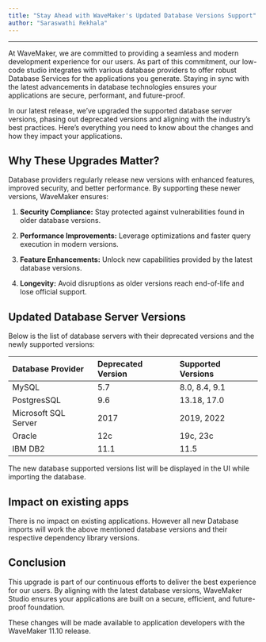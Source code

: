 ```yaml
---
title: "Stay Ahead with WaveMaker's Updated Database Versions Support"
author: "Saraswathi Rekhala"
---
```

---

At WaveMaker, we are committed to providing a seamless and modern development experience for our users. As part of this commitment, our low-code studio integrates with various database providers to offer robust Database Services for the applications you generate. Staying in sync with the latest advancements in database technologies ensures your applications are secure, performant, and future-proof.

In our latest release, we’ve upgraded the supported database server versions, phasing out deprecated versions and aligning with the industry’s best practices. Here’s everything you need to know about the changes and how they impact your applications.

<!-- truncate -->

## Why These Upgrades Matter?

Database providers regularly release new versions with enhanced features, improved security, and better performance. By supporting these newer versions, WaveMaker ensures:

1. **Security Compliance:** Stay protected against vulnerabilities found in older database versions.

2. **Performance Improvements:** Leverage optimizations and faster query execution in modern versions.

3. **Feature Enhancements:** Unlock new capabilities provided by the latest database versions.

4. **Longevity:** Avoid disruptions as older versions reach end-of-life and lose official support.


## Updated Database Server Versions

Below is the list of database servers with their deprecated versions and the newly supported versions:

| Database Provider  | Deprecated Version  |     Supported Versions |
| :----------------  | :-----------------  |  :---------------- |
| MySQL              | 5.7                 | 8.0, 8.4, 9.1      |
| PostgresSQL        | 9.6                 | 13.18, 17.0        |
| Microsoft SQL Server    | 2017           | 2019, 2022         |
|Oracle              | 12c                 | 19c, 23c           |
| IBM DB2            | 11.1                | 11.5               |


The new database supported versions list will be displayed in the UI while importing the database.

## Impact on existing apps

There is no impact on existing applications. However all new Database imports will work the above mentioned database versions and their respective dependency library versions.


## Conclusion

This upgrade is part of our continuous efforts to deliver the best experience for our users. By aligning with the latest database versions, WaveMaker Studio ensures your applications are built on a secure, efficient, and future-proof foundation.

These changes will be made available to application developers with the WaveMaker 11.10 release.

